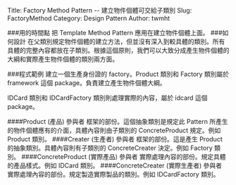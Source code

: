 Title: Factory Method Pattern -- 建立物件個體可交給子類別
Slug: FactoryMethod
Category: Design Pattern
Author: twmht

###用的時間點
把 Template Method Pattern 應用在建立物件個體上面。
###如何設計
在父類別規定物件個體的建立方法，但並沒有深入到較具體的類別。所有具體的完整內容都放在子類別。根據這個原則，我們可以大致分成產生物件個體的大綱和實際產生物件個體的類別兩方面。

###程式範例
建立一個生產身份證的 factory。Product 類別和 Factory 類別屬於 framework 這個 package。負責建立產生物件個體大綱。

IDCard 類別和 IDCardFactory 類別則處理實際的內容，屬於 idcard 這個 package。

<script src="https://gist.github.com/twmht/bb3f738c08ff7891be19.js"></script>

####Product (產品) 參與者
框架的部份。這個抽象類別是規定此 Pattern 所產生的物件個體應有的介面，具體內容則由子類別的 ConcreteProduct 規定。例如 Product 類別。
####Creater (生產者) 參與者
框架的部份。這是產生 Product 的抽象類別。具體內容則有子類別的 ConcreteCreater 決定。例如 Factory 類別。
####ConcreteProduct (實際產品) 參與者
實際處理內容的部份。規定具體的產品樣式。例如 IDCard 類別。
####ConcreteCreater (實際生產者) 參與者
實際處理內容的部份。規定製造實際製品的類別。例如 IDCardFactory 類別。
